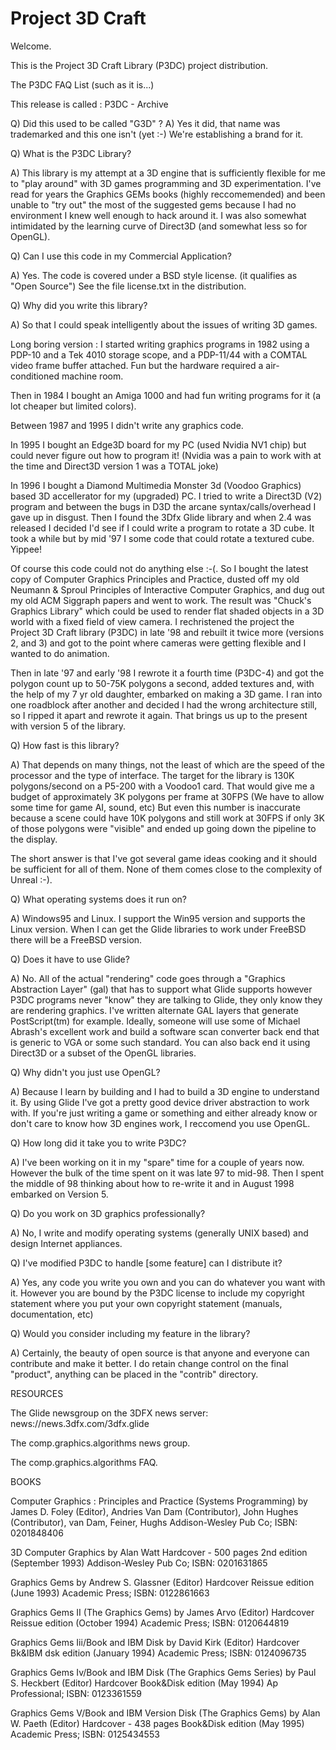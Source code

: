 Project 3D Craft
=================

Welcome.

This is the Project 3D Craft Library (P3DC) project distribution.

The P3DC FAQ List (such as it is...)

This release is called : P3DC - Archive

Q) Did this used to be called "G3D" ?
A) Yes it did, that name was trademarked and this one isn't
   (yet :-) We're establishing a brand for it.

Q) What is the P3DC Library?

A) This library is my attempt at a 3D engine that is sufficiently
   flexible for me to "play around" with 3D games programming and
   3D experimentation. I've read for years the Graphics GEMs books
   (highly reccomemended) and been unable to "try out" the most of
   the suggested gems because I had no environment I knew well 
   enough to hack around it. I was also somewhat intimidated by the
   learning curve of Direct3D (and somewhat less so for OpenGL).

Q) Can I use this code in my Commercial Application?

A) Yes. The code is covered under a BSD style license. (it qualifies
   as "Open Source") See the file license.txt in the distribution.

Q) Why did you write this library?

A) So that I could speak intelligently about the issues of writing
   3D games.

   Long boring version :
   I started writing graphics programs in 1982 using a PDP-10 and a
   Tek 4010 storage scope, and a PDP-11/44 with a COMTAL video frame 
   buffer attached. Fun but the hardware required a air-conditioned 
   machine room. 

   Then in 1984 I bought an Amiga 1000 and had fun writing 
   programs for it (a lot cheaper but limited colors). 

   Between 1987 and 1995 I didn't write any graphics code. 

   In 1995 I bought an Edge3D board for my PC (used Nvidia NV1
   chip) but could never figure out how to program it! (Nvidia 
   was a pain to work with at the time and Direct3D version 1
   was a TOTAL joke)

   In 1996 I bought a Diamond Multimedia Monster 3d (Voodoo Graphics)
   based 3D accellerator for my (upgraded) PC. I tried to write a 
   Direct3D (V2) program and between the bugs in D3D the arcane 
   syntax/calls/overhead I gave up in disgust. Then I found the 3Dfx
   Glide library and when 2.4 was released I decided I'd see if I 
   could write a program to rotate a 3D cube. It took a while but
   by mid '97 I some code that could rotate a textured cube. Yippee!

   Of course this code could not do anything else :-(. So
   I bought the latest copy of Computer Graphics Principles and
   Practice, dusted off my old Neumann & Sproul Principles of
   Interactive Computer Graphics, and dug out my old ACM Siggraph
   papers and went to work. The result was "Chuck's Graphics Library"
   which could be used to render flat shaded objects in a 3D world
   with a fixed field of view camera. I rechristened the project
   the Project 3D Craft library (P3DC) in late '98 and rebuilt it twice
   more (versions 2, and 3) and got to the point where cameras 
   were getting flexible and I wanted to do animation. 

   Then in late '97 and early '98 I rewrote it a fourth time (P3DC-4)
   and got the polygon count up to 50-75K polygons a second, added
   textures and, with the help of my 7 yr old daughter, embarked 
   on making a 3D game. I ran into one roadblock after another and 
   decided I had the wrong architecture still, so I ripped it apart 
   and rewrote it again. That brings us up to the present with version
   5 of the library.

Q) How fast is this library?

A) That depends on many things, not the least of which are the 
   speed of the processor and the type of interface. The target
   for the library is 130K polygons/second on a P5-200 with
   a Voodoo1 card. That would give me a budget of approximately
   3K polygons per frame at 30FPS (We have to allow some time
   for game AI, sound, etc) But even this number is inaccurate
   because a scene could have 10K polygons and still work at
   30FPS if only 3K of those polygons were "visible" and ended
   up going down the pipeline to the display.

   The short answer is that I've got several game ideas cooking
   and it should be sufficient for all of them. None of them comes
   close to the complexity of Unreal :-). 

Q) What operating systems does it run on?

A) Windows95 and Linux. I support the Win95 version and <xxx> 
   supports the Linux version. When I can get the Glide libraries
   to work under FreeBSD there will be a FreeBSD version.

Q) Does it have to use Glide?

A) No. All of the actual "rendering" code goes through a "Graphics
   Abstraction Layer" (gal) that has to support what Glide supports
   however P3DC programs never "know" they are talking to Glide, they
   only know they are rendering graphics. I've written alternate
   GAL layers that generate PostScript(tm) for example. Ideally, someone
   will use some of Michael Abrash's excellent work and build a software
   scan converter back end that is generic to VGA or some such standard.
   You can also back end it using Direct3D or a subset of the OpenGL
   libraries.

Q) Why didn't you just use OpenGL?

A) Because I learn by building and I had to build a 3D engine to
   understand it. By using Glide I've got a pretty good device driver
   abstraction to work with. If you're just writing a game or
   something and either already know or don't care to know how
   3D engines work, I reccomend you use OpenGL.

Q) How long did it take you to write P3DC?

A) I've been working on it in my "spare" time for a couple of years
   now. However the bulk of the time spent on it was late 97 to mid-98. 
   Then I spent the middle of 98 thinking about how to re-write it and
   in August 1998 embarked on Version 5.

Q) Do you work on 3D graphics professionally?

A) No, I write and modify operating systems (generally UNIX based) and 
   design Internet appliances.

Q) I've modified P3DC to handle [some feature] can I distribute it?

A) Yes, any code you write you own and you can do whatever you want
   with it. However you are bound by the P3DC license to include my
   copyright statement where you put your own copyright statement
   (manuals, documentation, etc)

Q) Would you consider including my feature in the library?

A) Certainly, the beauty of open source is that anyone and everyone
   can contribute and make it better. I do retain change control on
   the final "product", anything can be placed in the "contrib" 
   directory.
   
RESOURCES

The Glide newsgroup on the 3DFX news server:
	news://news.3dfx.com/3dfx.glide

The comp.graphics.algorithms news group.

The comp.graphics.algorithms FAQ.

BOOKS

Computer Graphics : Principles and Practice (Systems Programming)
     by James D. Foley (Editor), Andries Van Dam (Contributor), 
        John Hughes (Contributor), van Dam, Feiner, Hughs 
     Addison-Wesley Pub Co; ISBN: 0201848406 

3D Computer Graphics
        by Alan Watt 
	Hardcover - 500 pages 2nd edition (September 1993) 
        Addison-Wesley Pub Co; ISBN: 0201631865

Graphics Gems
	by Andrew S. Glassner (Editor) 
	Hardcover Reissue edition (June 1993) 
        Academic Press; ISBN: 0122861663 

Graphics Gems II (The Graphics Gems)
	by James Arvo (Editor) 
	Hardcover Reissue edition (October 1994) 
	Academic Press; ISBN: 0120644819

Graphics Gems Iii/Book and IBM Disk
	by David Kirk (Editor) 
	Hardcover Bk&IBM dsk edition (January 1994) 
        Academic Press; ISBN: 0124096735

Graphics Gems Iv/Book and IBM Disk (The Graphics Gems Series)
        by Paul S. Heckbert (Editor) 
	Hardcover Book&Disk edition (May 1994) 
        Ap Professional; ISBN: 0123361559

Graphics Gems V/Book and IBM Version Disk (The Graphics Gems)
	by Alan W. Paeth (Editor) 
	Hardcover - 438 pages Book&Disk edition (May 1995) 
	Academic Press; ISBN: 0125434553

